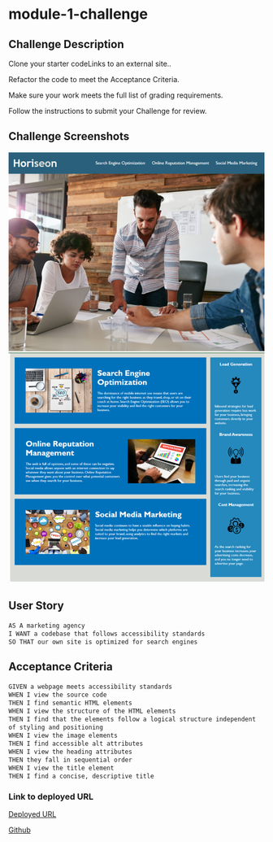# module-1-challenge

## Challenge Description
Clone your starter codeLinks to an external site..

Refactor the code to meet the Acceptance Criteria.

Make sure your work meets the full list of grading requirements.

Follow the instructions to submit your Challenge for review.

## Challenge Screenshots
![image](module-1-challenge/Develop/assets/images/1.png)
![image](module-1-challenge/Develop/assets/images/2.png)

## User Story
~~~
AS A marketing agency
I WANT a codebase that follows accessibility standards
SO THAT our own site is optimized for search engines
~~~

## Acceptance Criteria
~~~
GIVEN a webpage meets accessibility standards
WHEN I view the source code
THEN I find semantic HTML elements
WHEN I view the structure of the HTML elements
THEN I find that the elements follow a logical structure independent of styling and positioning
WHEN I view the image elements
THEN I find accessible alt attributes
WHEN I view the heading attributes
THEN they fall in sequential order
WHEN I view the title element
THEN I find a concise, descriptive title
~~~

### Link to deployed URL

[Deployed URL](https://ss0110.github.io/module-1-challenge/)

[Github](https://github.com/Ss0110/module-1-challenge.git)